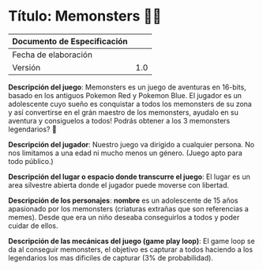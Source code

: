 # Título: Memonsters 👾🌄


| Documento de Especificación |    |
|-----------------------------|----|
| Fecha de elaboración        |   |
| Versión                     | 1.0 |

**Descripción del juego**: Memonsters es un juego de aventuras en 16-bits, basado en los antiguos Pokemon Red y Pokemon Blue. El jugador es un adolescente cuyo sueño es conquistar a todos los memonsters de su zona y así convertirse en el grán maestro de los memonsters, ayudalo en su aventura y consiguelos a todos! Podrás obtener a los 3 memonsters legendarios? 🤔

**Descripción del jugador**: Nuestro juego va dirigido a cualquier persona. No nos limitamos a una edad ni mucho menos un género. (Juego apto para todo público.)

**Descripción del lugar o espacio donde transcurre el juego**: El lugar es un area silvestre abierta donde el jugador puede moverse con libertad.

**Descripción de los personajes**: **nombre** es un adolescente de 15 años apasionado por los memonsters (criaturas extrañas que son referencias a memes). Desde que era un niño deseaba conseguirlos a todos y poder cuidar de ellos.

**Descripción de las mecánicas del juego (game play loop)**: El game loop se da al conseguir memonsters, el objetivo es capturar a todos haciendo a los legendarios los mas dificiles de capturar (3% de probabilidad).
